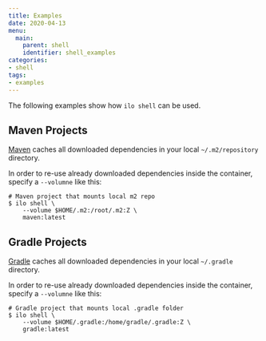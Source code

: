 ```yaml
---
title: Examples
date: 2020-04-13
menu:
  main:
    parent: shell
    identifier: shell_examples
categories:
- shell
tags:
- examples
---
```


The following examples show how `ilo shell` can be used.

## Maven Projects

[Maven](https://maven.apache.org/) caches all downloaded dependencies in your local `~/.m2/repository` directory.

In order to re-use already downloaded dependencies inside the container, specify a `--volumne` like this:

```shell script
# Maven project that mounts local m2 repo
$ ilo shell \
    --volume $HOME/.m2:/root/.m2:Z \
    maven:latest
```

## Gradle Projects

[Gradle](https://gradle.org/) caches all downloaded dependencies in your local `~/.gradle` directory.

In order to re-use already downloaded dependencies inside the container, specify a `--volumne` like this:

```shell script
# Gradle project that mounts local .gradle folder
$ ilo shell \
    --volume $HOME/.gradle:/home/gradle/.gradle:Z \
    gradle:latest
```
